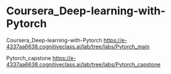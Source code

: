 # Coursera_Deep-learning-with-Pytorch

Coursera_Deep-learning-with-Pytorch
https://e-4337aa6638.cognitiveclass.ai/lab/tree/labs/Pytorch_main

Pytorch_capstone
https://e-4337aa6638.cognitiveclass.ai/lab/tree/labs/Pytorch_capstone
